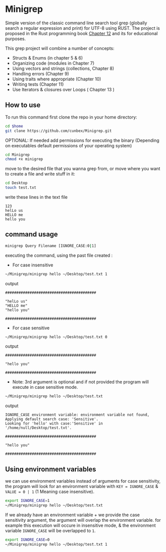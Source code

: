 # Minigrep
Simple version of the classic command line search tool grep (globally search a regular expression and print) for UTF-8 using RUST.
The project is proposed in the Rust programming book [Chapter 12](https://doc.rust-lang.org/book/ch12-00-an-io-project.html) and its for educational purposes.

This grep project will combine a number of concepts:

- Structs & Enums (in chapter 5 & 6)
- Organizing code (modules in Chapter 7)
- Using vectors and strings (collections, Chapter 8)
- Handling errors (Chapter 9)
- Using traits where appropriate (Chapter 10)
- Writing tests (Chapter 11)
- Use Iterators & closures over Loops ( Chapter 13 )

## How to use

To run this command first clone the repo in your home directory:

```bash
cd $home
git clone https://github.com/cunbex/Minigrep.git
```

OPTIONAL: If needed add permissions for executing the binary (Depending on executables default permissions of your operating system)
```bash
cd Minigrep
chmod +x minigrep
```

move to the desired file that you wanna grep from, or move where you want to create a file and write stuff in it:

```bash
cd Desktop
touch test.txt
```

write these lines in the text file

```text
123
helLo us
HELLO me
hello you
```

## command usage

```bash
minigrep Query Filename [IGNORE_CASE:0|1]
```
executing the command, using the past file created :

- For case insensitive
```bash
~/Minigrep/minigrep hello ~/Desktop/test.txt 1
```
output
```text
#########################################

"helLo us"
"HELLO me"
"hello you"

#########################################
```

- For case sensitive
```bash
~/Minigrep/minigrep hello ~/Desktop/test.txt 0
```
output
```text
#########################################

"hello you"

#########################################
```

- Note: 3rd argument is optional and if not provided the program will execute in case sensitive mode.
```bash
~/Minigrep/minigrep hello ~/Desktop/test.txt
```
output
```text
IGNORE_CASE environment variable: environment variable not found, Applying default search case: 'Sensitive'.
Looking for 'hello' with case:'Sensitive' in '/home/null/Desktop/test.txt'.

#########################################

"hello you"

#########################################
```

## Using environment variables
we can use environment variables instead of arguments for case sensitivity, the program will look for an environment variable with 
`KEY = IGNORE_CASE` & `VALUE = 0 | 1` (1 Meaning case insensitive).

```bash
export IGNORE_CASE=1
~/Minigrep/minigrep hello ~/Desktop/test.txt
```

If we already have an environment variable + we provide the case sensitivity argument, the argument will overlap the environment variable.
for example this execution will occure in insensitive mode, & the environment variable `IGNORE_CASE` will be overlapped to `1`.

```bash
export IGNORE_CASE=0
~/Minigrep/minigrep hello ~/Desktop/test.txt 1
```

